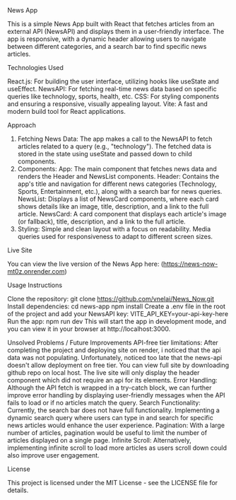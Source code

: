 News App

This is a simple News App built with React that fetches articles from an external API (NewsAPI) and displays them in a user-friendly interface. The app is responsive, with a dynamic header allowing users to navigate between different categories, and a search bar to find specific news articles.


Technologies Used

React.js: For building the user interface, utilizing hooks like useState and useEffect.
NewsAPI: For fetching real-time news data based on specific queries like technology, sports, health, etc.
CSS: For styling components and ensuring a responsive, visually appealing layout.
Vite: A fast and modern build tool for React applications.


Approach

1. Fetching News Data:
The app makes a call to the NewsAPI to fetch articles related to a query (e.g., "technology").
The fetched data is stored in the state using useState and passed down to child components.
2. Components:
App: The main component that fetches news data and renders the Header and NewsList components.
Header: Contains the app's title and navigation for different news categories (Technology, Sports, Entertainment, etc.), along with a search bar for news queries.
NewsList: Displays a list of NewsCard components, where each card shows details like an image, title, description, and a link to the full article.
NewsCard: A card component that displays each article's image (or fallback), title, description, and a link to the full article.
3. Styling:
Simple and clean layout with a focus on readability.
Media queries used for responsiveness to adapt to different screen sizes.


Live Site

You can view the live version of the News App here:
(https://news-now-mt0z.onrender.com)


Usage Instructions

Clone the repository:
git clone https://github.com/vnelai/News_Now.git
Install dependencies:
cd news-app
npm install
Create a .env file in the root of the project and add your NewsAPI key:
VITE_API_KEY=your-api-key-here
Run the app:
npm run dev
This will start the app in development mode, and you can view it in your browser at http://localhost:3000.


Unsolved Problems / Future Improvements
API-free tier limitations: After completing the project and deploying site on render, i noticed that the api data was not populating. Unfortunately, noticed too late that the news-api doesn't allow deployment on free tier. You can view full site by downloading github repo on local host. The live site will only display the header component which did not require an api for its elements. 
Error Handling: Although the API fetch is wrapped in a try-catch block, we can further improve error handling by displaying user-friendly messages when the API fails to load or if no articles match the query.
Search Functionality: Currently, the search bar does not have full functionality. Implementing a dynamic search query where users can type in and search for specific news articles would enhance the user experience.
Pagination: With a large number of articles, pagination would be useful to limit the number of articles displayed on a single page.
Infinite Scroll: Alternatively, implementing infinite scroll to load more articles as users scroll down could also improve user engagement.


License

This project is licensed under the MIT License - see the LICENSE file for details.